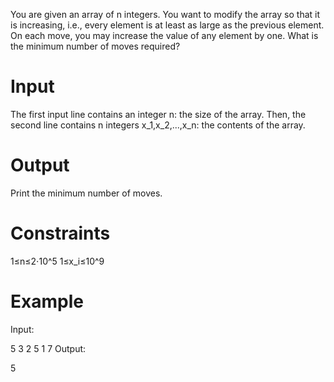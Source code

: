 You are given an array of n integers. You want to modify the array so that it is increasing, i.e., every element is at least as large as the previous element.
On each move, you may increase the value of any element by one. What is the minimum number of moves required?

# Input

The first input line contains an integer n: the size of the array.
Then, the second line contains n integers x_1,x_2,...,x_n: the contents of the array.

# Output

Print the minimum number of moves.

# Constraints

1≤n≤2⋅10^5
1≤x_i≤10^9


# Example

Input:

5
3 2 5 1 7
Output:

5